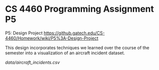 # CS 4460 Programming Assignment P5

P5: Design Project
https://github.gatech.edu/CS-4460/Homework/wiki/P5%3A-Design-Project

This design incorporates techniques we learned over the course of the semester
into a visualization of an aircraft incident dataset.

*data/aircraft_incidents.csv*
